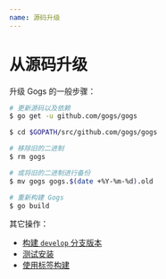 ```yaml
---
name: 源码升级
---
```


# 从源码升级

升级 Gogs 的一般步骤：

```bash
# 更新源码以及依赖
$ go get -u github.com/gogs/gogs

$ cd $GOPATH/src/github.com/gogs/gogs

# 移除旧的二进制
$ rm gogs

# 或将旧的二进制进行备份
$ mv gogs gogs.$(date +%Y-%m-%d).old

# 重新构建 Gogs
$ go build
```

其它操作：

- [构建 `develop` 分支版本](/docs/installation/install_from_source#%E6%9E%84%E5%BB%BA-develop-%E5%88%86%E6%94%AF%E7%89%88%E6%9C%AC)
- [测试安装](/docs/installation/install_from_source#%E6%B5%8B%E8%AF%95%E5%AE%89%E8%A3%85)
- [使用标签构建](/docs/installation/install_from_source#%E4%BD%BF%E7%94%A8%E6%A0%87%E7%AD%BE%E6%9E%84%E5%BB%BA)
